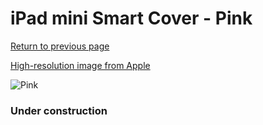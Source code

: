 # iPad mini Smart Cover - Pink

[Return to previous page](/ipad_mini)

[High-resolution image from Apple](https://store.storeimages.cdn-apple.com/8756/as-images.apple.com/is/MD968?wid=4500&hei=4500&fmt=png)

<div style="width: 384px"><img src="/everysource/MD968.png" alt="Pink"></div>

### Under construction
